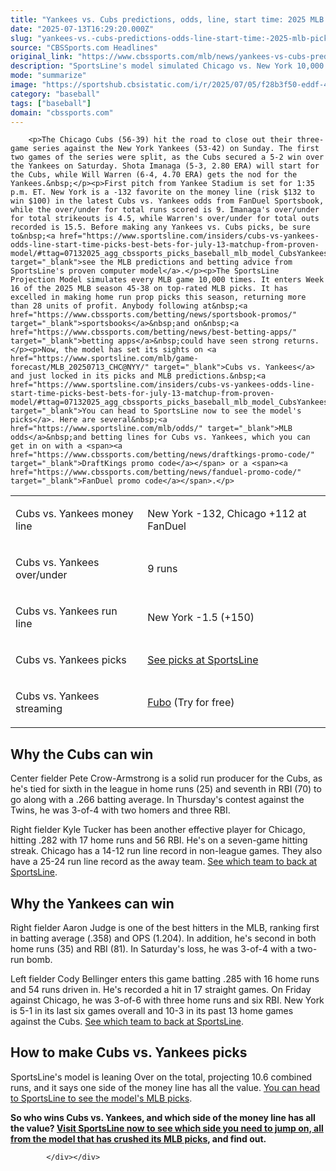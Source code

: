 ```yaml
---
title: "Yankees vs. Cubs predictions, odds, line, start time: 2025 MLB picks, July 13 bets from proven model"
date: "2025-07-13T16:29:20.000Z"
slug: "yankees-vs.-cubs-predictions-odds-line-start-time:-2025-mlb-picks-july-13-bets-from-proven-model"
source: "CBSSports.com Headlines"
original_link: "https://www.cbssports.com/mlb/news/yankees-vs-cubs-predictions-odds-line-start-time-2025-mlb-picks-july-13-bets-from-proven-model/"
description: "SportsLine's model simulated Chicago vs. New York 10,000 times and revealed its MLB picks for the matchup at Yankee Stadium"
mode: "summarize"
image: "https://sportshub.cbsistatic.com/i/r/2025/07/05/f28b3f50-eddf-45c4-9653-7d2a9d904f22/thumbnail/1200x675/0145da8a44a5fabd6f649ef4210c875e/aaron-judge-cbs-5.jpg"
category: "baseball"
tags: ["baseball"]
domain: "cbssports.com"
---
```

<div id="readability-page-1" class="page"><div>
        
        
                            
                
        <p>The Chicago Cubs (56-39) hit the road to close out their three-game series against the New York Yankees (53-42) on Sunday. The first two games of the series were split, as the Cubs secured a 5-2 win over the Yankees on Saturday. Shota Imanaga (5-3, 2.80 ERA) will start for the Cubs, while Will Warren (6-4, 4.70 ERA) gets the nod for the Yankees.&nbsp;</p><p>First pitch from Yankee Stadium is set for 1:35 p.m. ET. New York is a -132 favorite on the money line (risk $132 to win $100) in the latest Cubs vs. Yankees odds from FanDuel Sportsbook, while the over/under for total runs scored is 9. Imanaga's over/under for total strikeouts is 4.5, while Warren's over/under for total outs recorded is 15.5. Before making any Yankees vs. Cubs picks, be sure to&nbsp;<a href="https://www.sportsline.com/insiders/cubs-vs-yankees-odds-line-start-time-picks-best-bets-for-july-13-matchup-from-proven-model/#ttag=07132025_agg_cbssports_picks_baseball_mlb_model_CubsYankees" target="_blank">see the MLB predictions and betting advice from SportsLine's proven computer model</a>.</p><p>The SportsLine Projection Model simulates every MLB game 10,000 times. It enters Week 16 of the 2025 MLB season 45-38 on top-rated MLB picks. It has excelled in making home run prop picks this season, returning more than 28 units of profit. Anybody following at&nbsp;<a href="https://www.cbssports.com/betting/news/sportsbook-promos/" target="_blank">sportsbooks</a>&nbsp;and on&nbsp;<a href="https://www.cbssports.com/betting/news/best-betting-apps/" target="_blank">betting apps</a>&nbsp;could have seen strong returns.</p><p>Now, the model has set its sights on <a href="https://www.sportsline.com/mlb/game-forecast/MLB_20250713_CHC@NYY/" target="_blank">Cubs vs. Yankees</a> and just locked in its picks and MLB predictions.&nbsp;<a href="https://www.sportsline.com/insiders/cubs-vs-yankees-odds-line-start-time-picks-best-bets-for-july-13-matchup-from-proven-model/#ttag=07132025_agg_cbssports_picks_baseball_mlb_model_CubsYankees" target="_blank">You can head to SportsLine now to see the model's picks</a>. Here are several&nbsp;<a href="https://www.sportsline.com/mlb/odds/" target="_blank">MLB odds</a>&nbsp;and betting lines for Cubs vs. Yankees, which you can get in on with a <span><a href="https://www.cbssports.com/betting/news/draftkings-promo-code/" target="_blank">DraftKings promo code</a></span> or a <span><a href="https://www.cbssports.com/betting/news/fanduel-promo-code/" target="_blank">FanDuel promo code</a></span>.</p>
        

<table data-title="5x2 Table" data-float="right"><tbody><tr><td><p>Cubs vs. Yankees money line</p></td><td spellcheck="false" aria-label="To enrich screen reader interactions, please activate Accessibility in Grammarly extension settings"><p>New York -132, Chicago +112 at FanDuel</p></td></tr><tr><td><p>Cubs vs. Yankees over/under</p></td><td spellcheck="false" aria-label="To enrich screen reader interactions, please activate Accessibility in Grammarly extension settings"><p>9 runs</p></td></tr><tr><td><p>Cubs vs. Yankees  run line&nbsp;</p></td><td spellcheck="false" aria-label="To enrich screen reader interactions, please activate Accessibility in Grammarly extension settings"><p>New York -1.5 (+150)</p></td></tr><tr><td><p>Cubs vs. Yankees  picks</p></td><td spellcheck="false" aria-label="To enrich screen reader interactions, please activate Accessibility in Grammarly extension settings"><p><a href="https://www.sportsline.com/insiders/cubs-vs-yankees-odds-line-start-time-picks-best-bets-for-july-13-matchup-from-proven-model/#ttag=07132025_agg_cbssports_picks_baseball_mlb_model_CubsYankees" target="_blank">See picks at SportsLine</a></p></td></tr><tr><td spellcheck="false" aria-label="To enrich screen reader interactions, please activate Accessibility in Grammarly extension settings"><p>Cubs vs. Yankees streaming&nbsp;</p></td><td><p><a href="https://www.fubo.tv/welcome/leagues/191273?irad=377812&amp;irmp=416484&amp;sharedid=HTW" target="_blank" rel="nofollow sponsored">Fubo</a>&nbsp;(Try for free)</p></td></tr></tbody></table><h2>Why the Cubs can win</h2><p>Center fielder Pete Crow-Armstrong is a solid run producer for the Cubs, as he's tied for sixth in the league in home runs (25) and seventh in RBI (70) to go along with a .266 batting average. In Thursday's contest against the Twins, he was 3-of-4 with two homers and three RBI.&nbsp;</p><p>Right fielder Kyle Tucker has been another effective player for Chicago, hitting .282 with 17 home runs and 56 RBI. He's on a seven-game hitting streak. Chicago has a 14-12 run line record in non-league games. They also have a 25-24 run line record as the away team.&nbsp;<a href="https://www.sportsline.com/insiders/cubs-vs-yankees-odds-line-start-time-picks-best-bets-for-july-13-matchup-from-proven-model/#ttag=07132025_agg_cbssports_picks_baseball_mlb_model_CubsYankees" target="_blank">See which team to back at SportsLine</a>.</p><h2>Why the Yankees can win</h2><p>Right fielder Aaron Judge is one of the best hitters in the MLB, ranking first in batting average (.358) and OPS (1.204). In addition, he's second in both home runs (35) and RBI (81). In Saturday's loss, he was 3-of-4 with a two-run bomb.</p><p>Left fielder Cody Bellinger enters this game batting .285 with 16 home runs and 54 runs driven in. He's recorded a hit in 17 straight games. On Friday against Chicago, he was 3-of-6 with three home runs and six RBI. New York is 5-1 in its last six games overall and 10-3 in its past 13 home games against the Cubs.&nbsp;<a href="https://www.sportsline.com/insiders/cubs-vs-yankees-odds-line-start-time-picks-best-bets-for-july-13-matchup-from-proven-model/#ttag=07132025_agg_cbssports_picks_baseball_mlb_model_CubsYankees" target="_blank">See which team to back at SportsLine</a>.&nbsp;</p><h2>How to make Cubs vs. Yankees picks</h2><p>SportsLine's model is leaning Over on the total, projecting 10.6 combined runs, and it says one side of the money line has all the value.&nbsp;<a href="https://www.sportsline.com/insiders/cubs-vs-yankees-odds-line-start-time-picks-best-bets-for-july-13-matchup-from-proven-model/#ttag=07132025_agg_cbssports_picks_baseball_mlb_model_CubsYankees" target="_blank">You can head to SportsLine to see the model's MLB picks</a>.&nbsp;</p><p><strong>So who wins Cubs vs. Yankees, and which side of the money line has all the value?&nbsp;<a href="https://www.sportsline.com/insiders/cubs-vs-yankees-odds-line-start-time-picks-best-bets-for-july-13-matchup-from-proven-model/#ttag=07132025_agg_cbssports_picks_baseball_mlb_model_CubsYankees" target="_blank">Visit SportsLine now to see which side you need to jump on, all from the model that has crushed its MLB picks</a>, and find out.</strong></p>


        
            </div></div>